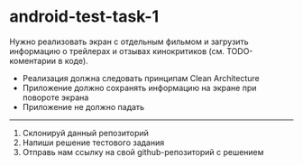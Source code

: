 # android-test-task-1

Нужно реализовать экран с отдельным фильмом и загрузить информацию о трейлерах и отзывах кинокритиков (см. TODO-коментарии в коде). 
  * Реализация должна следовать принципам Clean Architecture
  * Приложение должно сохранять информацию на экране при повороте экрана
  * Приложение не должно падать 
  
____

1) Склонируй данный репозиторий 
2) Напиши решение тестового задания 
3) Отправь нам ссылку на свой github-репозиторий с решением
